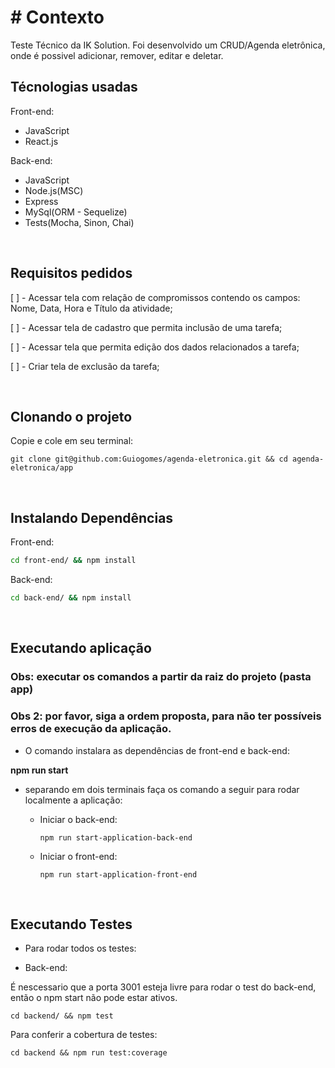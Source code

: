 # # Contexto
Teste Técnico da IK Solution. Foi desenvolvido um CRUD/Agenda eletrônica, onde é possivel adicionar, remover, editar e deletar.

## Técnologias usadas

Front-end:
  - JavaScript
  - React.js

Back-end:
  - JavaScript
  - Node.js(MSC)
  - Express
  - MySql(ORM - Sequelize)
  - Tests(Mocha, Sinon, Chai)

<br>

## Requisitos pedidos

[ ] - Acessar tela com relação de compromissos contendo os campos: Nome, Data, Hora e Título da atividade;

[ ] - Acessar tela de cadastro que permita inclusão de uma tarefa;

[ ] - Acessar tela que permita edição dos dados relacionados a tarefa;

[ ] - Criar tela de exclusão da tarefa;

<br>

## Clonando o projeto

Copie e cole em seu terminal:

```
git clone git@github.com:Guiogomes/agenda-eletronica.git && cd agenda-eletronica/app
```

<br>

## Instalando Dependências

Front-end:
```bash
cd front-end/ && npm install
``` 

Back-end:
```bash
cd back-end/ && npm install
``` 

<br>

## Executando aplicação
### Obs: executar os comandos a partir da raiz do projeto (pasta app)
### Obs 2: por favor, siga a ordem proposta, para não ter possíveis erros de execução da aplicação.

  - O comando instalara as dependências de front-end e back-end:

  **npm run start** 

  - separando em dois terminais faça os comando a seguir para rodar localmente a aplicação:
    - Iniciar o back-end:

      ```
      npm run start-application-back-end
      ```
    
    - Iniciar o front-end:

      ```
      npm run start-application-front-end
      ```
<br>


## Executando Testes

* Para rodar todos os testes:

 - Back-end:

  É nescessario que a porta 3001 esteja livre para rodar o test do back-end, então o npm start não pode estar ativos. 
  
  ```
  cd backend/ && npm test
  ```

  Para conferir a cobertura de testes:

  ```
  cd backend && npm run test:coverage
  ```
  
